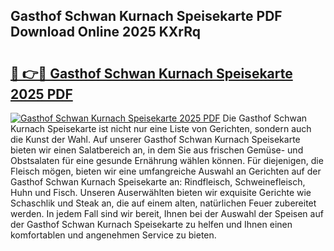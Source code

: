 ## Gasthof Schwan Kurnach Speisekarte PDF Download Online 2025 KXrRq

# <h2><a href="http://gc7z3u.nevu.top/?p=Gasthof+Schwan+Kurnach+Speisekarte">🔗 👉🔴 Gasthof Schwan Kurnach Speisekarte 2025 PDF</a></h2>

[![Gasthof Schwan Kurnach Speisekarte 2025 PDF](https://i.imgur.com/dBaPXMq.png)](http://gc7z3u.nevu.top/?p=Gasthof+Schwan+Kurnach+Speisekarte)
Die Gasthof Schwan Kurnach Speisekarte ist nicht nur eine Liste von Gerichten, sondern auch die Kunst der Wahl. Auf unserer Gasthof Schwan Kurnach Speisekarte bieten wir einen Salatbereich an, in dem Sie aus frischen Gemüse- und Obstsalaten für eine gesunde Ernährung wählen können. Für diejenigen, die Fleisch mögen, bieten wir eine umfangreiche Auswahl an Gerichten auf der Gasthof Schwan Kurnach Speisekarte an: Rindfleisch, Schweinefleisch, Huhn und Fisch. Unseren Auserwählten bieten wir exquisite Gerichte wie Schaschlik und Steak an, die auf einem alten, natürlichen Feuer zubereitet werden. In jedem Fall sind wir bereit, Ihnen bei der Auswahl der Speisen auf der Gasthof Schwan Kurnach Speisekarte zu helfen und Ihnen einen komfortablen und angenehmen Service zu bieten.
